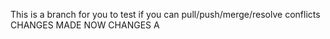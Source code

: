 This is a branch for you to test if you can pull/push/merge/resolve conflicts
CHANGES MADE NOW
CHANGES A

